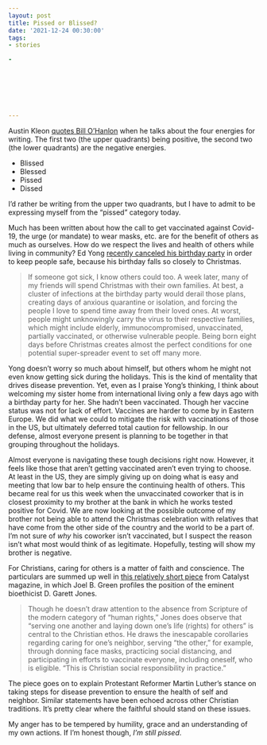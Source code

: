 ```yaml
---
layout: post
title: Pissed or Blissed?
date: '2021-12-24 00:30:00'
tags:
- stories

- 







---
```


Austin Kleon [quotes Bill O’Hanlon](https://austinkleon.com/2021/09/29/the-four-energies/) when he talks about the four energies for writing. The first two (the upper quadrants) being positive, the second two (the lower quadrants) are the negative energies.

- Blissed
- Blessed
- Pissed
- Dissed

I’d rather be writing from the upper two quadrants, but I have to admit to be expressing myself from the “pissed” category today.

Much has been written about how the call to get vaccinated against Covid-19, the urge (or mandate) to wear masks, etc. are for the benefit of others as much as ourselves. How do we respect the lives and health of others while living in community? Ed Yong [recently canceled his birthday party](https://www.theatlantic.com/health/archive/2021/12/i-canceled-my-birthday-party-because-omicron/621041/) in order to keep people safe, because his birthday falls so closely to Christmas.

> If someone got sick, I know others could too. A week later, many of my friends will spend Christmas with their own families. At best, a cluster of infections at the birthday party would derail those plans, creating days of anxious quarantine or isolation, and forcing the people I love to spend time away from their loved ones. At worst, people might unknowingly carry the virus to their respective families, which might include elderly, immunocompromised, unvaccinated, partially vaccinated, or otherwise vulnerable people. Being born eight days before Christmas creates almost the perfect conditions for one potential super-spreader event to set off many more.

Yong doesn’t worry so much about himself, but others whom he might not even know getting sick during the holidays. This is the kind of mentality that drives disease prevention. Yet, even as I praise Yong’s thinking, I think about welcoming my sister home from international living only a few days ago with a birthday party for her. She hadn’t been vaccinated. Though her vaccine status was not for lack of effort. Vaccines are harder to come by in Eastern Europe. We did what we could to mitigate the risk with vaccinations of those in the US, but ultimately deferred total caution for fellowship. In our defense, almost everyone present is planning to be together in that grouping throughout the holidays.

Almost everyone is navigating these tough decisions right now. However, it feels like those that aren’t getting vaccinated aren’t even trying to choose. At least in the US, they are simply giving up on doing what is easy and meeting that low bar to help ensure the continuing health of others. This became real for us this week when the unvaccinated coworker that is in closest proximity to my brother at the bank in which he works tested positive for Covid. We are now looking at the possible outcome of my brother not being able to attend the Christmas celebration with relatives that have come from the other side of the country and the world to be a part of. I’m not sure of _why_ his coworker isn’t vaccinated, but I suspect the reason isn’t what most would think of as legitimate. Hopefully, testing will show my brother is negative.

For Christians, caring for others is a matter of faith and conscience. The particulars are summed up well in [this relatively short piece](https://www.catalystresources.org/christians-and-covid/) from Catalyst magazine, in which Joel B. Green profiles the position of the eminent bioethicist D. Garett Jones.

> Though he doesn’t draw attention to the absence from Scripture of the modern category of “human rights,” Jones does observe that “serving one another and laying down one’s life (rights) for others” is central to the Christian ethos. He draws the inescapable corollaries regarding caring for one’s neighbor, serving “the other,” for example, through donning face masks, practicing social distancing, and participating in efforts to vaccinate everyone, including oneself, who is eligible. “This is Christian social responsibility in practice.”

The piece goes on to explain Protestant Reformer Martin Luther’s stance on taking steps for disease prevention to ensure the health of self and neighbor. Similar statements have been echoed across other Christian traditions. It’s pretty clear where the faithful should stand on these issues.

My anger has to be tempered by humility, grace and an understanding of my own actions. If I’m honest though, _I’m still pissed_.

